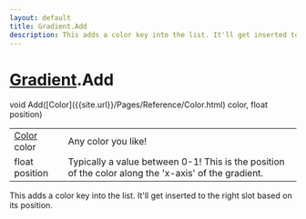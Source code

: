 ```yaml
---
layout: default
title: Gradient.Add
description: This adds a color key into the list. It'll get inserted to the right slot based on its position.
---
```

# [Gradient]({{site.url}}/Pages/Reference/Gradient.html).Add

<div class='signature' markdown='1'>
void Add([Color]({{site.url}}/Pages/Reference/Color.html) color, float position)
</div>

|  |  |
|--|--|
|[Color]({{site.url}}/Pages/Reference/Color.html) color|Any color you like!|
|float position|Typically a value between 0-1! This is the              position of the color along the 'x-axis' of the gradient.|

This adds a color key into the list. It'll get inserted
to the right slot based on its position.



